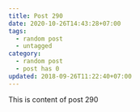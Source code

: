 ```yaml
---
title: Post 290
date: 2020-10-26T14:43:28+07:00
tags:
  - random post
  - untagged
category:
  - random post
  - post has 0
updated: 2018-09-26T11:22:40+07:00
---
```

This is content of post 290
